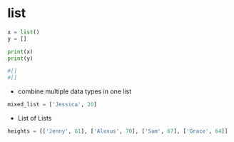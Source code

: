 # list

```py
x = list()
y = []

print(x)
print(y)

#[]
#[]
```

- combine multiple data types in one list 
```py
mixed_list = ['Jessica', 20]
```

- List of Lists

```py
heights = [['Jenny', 61], ['Alexus', 70], ['Sam', 67], ['Grace', 64]]
```